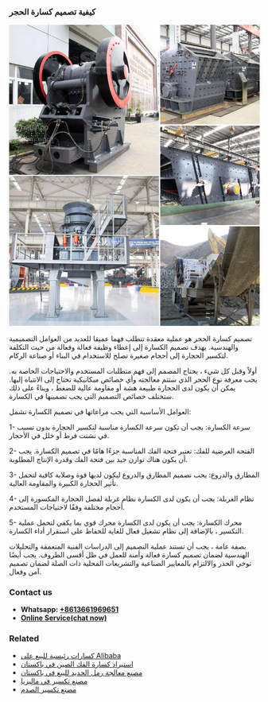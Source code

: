 <h3>كيفية تصميم كسارة الحجر</h3><img src='1701853333.jpg' alt=''><p>تصميم كسارة الحجر هو عملية معقدة تتطلب فهما عميقا للعديد من العوامل التصميمية والهندسية. يهدف تصميم الكسارة إلى إعطاء وظيفة فعالة وفعالة من حيث التكلفة لتكسير الحجارة إلى أحجام صغيرة تصلح للاستخدام في البناء أو صناعة الركام.</p><p>أولاً وقبل كل شيء ، يحتاج المصمم إلى فهم متطلبات المستخدم والاحتياجات الخاصة به. يجب معرفة نوع الحجر الذي ستتم معالجته وأي خصائص ميكانيكية تحتاج إلى الانتباه إليها. يمكن أن يكون لدى الحجارة طبيعة هشة أو مقاومة عالية للضغط ، وبناءً على ذلك ستختلف خصائص التصميم التي يجب تضمينها في الكسارة.</p><p>العوامل الأساسية التي يجب مراعاتها في تصميم الكسارة تشمل:</p><p>1- سرعة الكسارة: يجب أن تكون سرعة الكسارة مناسبة لتكسير الحجارة بدون تسبب في تشتت فرط أو خلل في الأحجار.</p><p>2- الفتحة العرضية للفك: تعتبر فتحة الفك المناسبة جزءًا هامًا في تصميم الكسارة. يجب أن يكون هناك توازن جيد بين فتحة الفك وقدرة الإنتاج المطلوبة.</p><p>3- المطارق والدروع: يجب تصميم المطارق والدروع ليكون لديها قوة وصلابة كافية لتحمل تأثير الحجارة الكبيرة والمقاومة العالية.</p><p>4- نظام الغربلة: يجب أن يكون لدى الكسارة نظام غربلة لفصل الحجارة المكسورة إلى أحجام مختلفة وفقًا لاحتياجات المستخدم.</p><p>5- محرك الكسارة: يجب أن يكون لدى الكسارة محرك قوي بما يكفي لتحمل عملية التكسير ، بالإضافة إلى نظام تشغيل فعال للغاية للحفاظ على استقرار أداء الكسارة.</p><p>بصفة عامة ، يجب أن تستند عملية التصميم إلى الدراسات الفنية المتعمقة والتحليلات الهندسية لضمان تصميم كسارة فعالة وأمنة للعمل في ظل أقسى الظروف. يجب أيضًا توخي الحذر والالتزام بالمعايير الصناعية والتشريعات المحلية ذات الصلة لضمان تصميم آمن وفعال.</p><h3>Contact us</h3><ul><li><strong>Whatsapp:&nbsp;<a href="https://wa.me/8613661969651">+8613661969651</a></strong></li><li><a href="https://swt.shibang-china.com/?git&amp;zhl&amp;كيفية تصميم كسارة الحجر"><strong>Online Service(chat now)</strong></a></li></ul><h3>Related</h3><ul><li><a href='كسارات رئيسية للبيع على Alibaba.md'>كسارات رئيسية للبيع على Alibaba</a></li><li><a href='استيراد كسارة الفك الصين في باكستان.md'>استيراد كسارة الفك الصين في باكستان</a></li><li><a href='مصنع معالجة رمل الحديد للبيع في باكستان.md'>مصنع معالجة رمل الحديد للبيع في باكستان</a></li><li><a href='مصنع تكسير في ماليزيا.md'>مصنع تكسير في ماليزيا</a></li><li><a href='مصنع تكسير الصدم.md'>مصنع تكسير الصدم</a></li></ul>